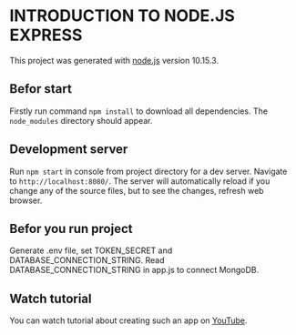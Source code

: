 # INTRODUCTION TO NODE.JS EXPRESS

This project was generated with [node.js](https://nodejs.org/en) version 10.15.3.

## Befor start

Firstly run command `npm install` to download all dependencies. The `node_modules` directory should appear.

## Development server

Run `npm start` in console from project directory for a dev server. Navigate to `http://localhost:8080/`. The server will automatically reload if you change any of the source files, but to see the changes, refresh web browser.

## Befor you run project

Generate .env file, set TOKEN_SECRET and DATABASE_CONNECTION_STRING.
Read DATABASE_CONNECTION_STRING in app.js to connect MongoDB.

## Watch tutorial

You can watch tutorial about creating such an app on [YouTube](https://youtu.be/WQkQ6Bad3V0).